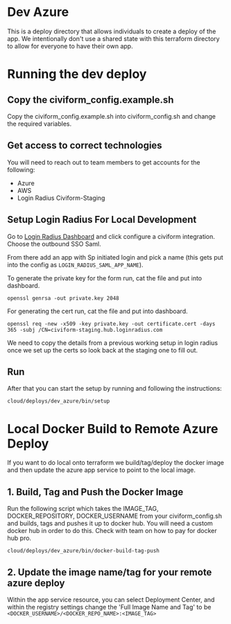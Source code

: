 # Dev Azure
This is a deploy directory that allows individuals to create a deploy of the 
app. We intentionally don't use a shared state with this terraform directory
to allow for everyone to have their own app. 

# Running the dev deploy
## Copy the civiform_config.example.sh 
Copy the civiform_config.example.sh into civiform_config.sh and
 change the required variables. 

## Get access to correct technologies
You will need to reach out to team members to get accounts for the following:
- Azure
- AWS
- Login Radius Civiform-Staging 

## Setup Login Radius For Local Development
Go to [Login Radius Dashboard](https://dashboard.loginradius.com/) and click
configure a civiform integration. Choose the outbound SSO Saml.

From there add an app with Sp initiated login and pick a name (this gets put
into the config as `LOGIN_RADIUS_SAML_APP_NAME`).

To generate the private key for the form run, cat the file and put into dashboard.
```
openssl genrsa -out private.key 2048
```

For generating the cert run, cat the file and put into dashboard.
```
openssl req -new -x509 -key private.key -out certificate.cert -days 365 -subj /CN=civiform-staging.hub.loginradius.com
```

We need to copy the details from a previous working setup in login radius 
once we set up the certs so look back at the staging one to fill out.

## Run
After that you can start the setup by running and following the instructions:

```
cloud/deploys/dev_azure/bin/setup  
```

# Local Docker Build to Remote Azure Deploy
If you want to do local onto terraform we build/tag/deploy the docker image 
and then update the azure app service to point to the local image. 

## 1. Build, Tag and Push the Docker Image
Run the following script which takes the IMAGE_TAG, DOCKER_REPOSITORY, 
DOCKER_USERNAME from your civiform_config.sh and builds, tags and pushes 
it up to docker hub. You will need a custom docker hub in order to do this. 
Check with team on how to pay for docker hub pro.

```
cloud/deploys/dev_azure/bin/docker-build-tag-push
```

## 2. Update the image name/tag for your remote azure deploy

Within the app service resource, you can select Deployment Center, and within
the registry settings change the 'Full Image Name and Tag' to be 
`<DOCKER_USERNAME>/<DOCKER_REPO_NAME>:<IMAGE_TAG>`
